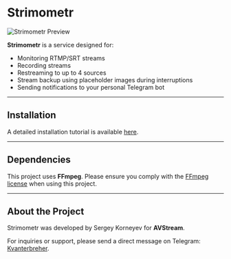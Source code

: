 # Strimometr

![Strimometr Preview]([https://i.postimg.cc/Ty72Kk7R/image.png](https://i.postimg.cc/wvH1bZDs/Screenshot-3.png))

**Strimometr** is a service designed for:
- Monitoring RTMP/SRT streams
- Recording streams
- Restreaming to up to 4 sources
- Stream backup using placeholder images during interruptions
- Sending notifications to your personal Telegram bot

---

## Installation

A detailed installation tutorial is available [here](https://avstream.ru/strimometr).

---

## Dependencies

This project uses **FFmpeg**. Please ensure you comply with the [FFmpeg license](https://ffmpeg.org/legal.html) when using this project.

---

## About the Project

Strimometr was developed by Sergey Korneyev for **AVStream**.

For inquiries or support, please send a direct message on Telegram: [Kvanterbreher](https://t.me/Kvanterbreher).
